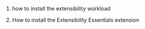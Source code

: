 1. how to install the extensibility workload

2. How to install the Extensibility Essentials extension
